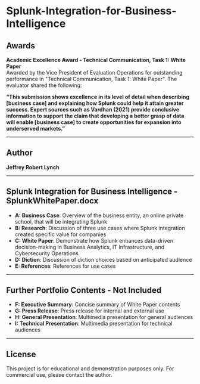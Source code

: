 # Splunk-Integration-for-Business-Intelligence

##  Awards

**Academic Excellence Award - Technical Communication, Task 1: White Paper**  
Awarded by the Vice President of Evaluation Operations for outstanding performance in "Technical Communication, Task 1: White Paper". The evaluator shared the following:

**“This submission shows excellence in its level of detail when describing [business case] and explaining how Splunk could help it attain greater success. Expert sources such as Vardhan (2021) provide conclusive information to support the claim that developing a better grasp of data will enable [business case] to create opportunities for expansion into underserved markets.”**

---

## Author

**Jeffrey Robert Lynch**  

---

## Splunk Integration for Business Intelligence - SplunkWhitePaper.docx

- **A: Business Case**: Overview of the business entity, an online private school, that will be integrating Splunk
- **B: Research**: Discussion of three use cases where Splunk integration created specific value for companies
- **C: White Paper**: Demonstrate how Splunk enhances data-driven decision-making in Business Analytics, IT Infrastructure, and Cybersecurity Operations  
- **D: Diction**: Discussion of diction choices based on anticipated audience 
- **E: References**: References for use cases  

---

## Further Portfolio Contents - Not Included

- **F: Executive Summary**: Concise summary of White Paper contents 
- **G: Press Release**: Press release for internal and external use 
- **H: General Presentation**: Multimedia presentation for general audiences  
- **I: Technical Presentation**: Multimedia presentation for technical audiences  

---

##  License

This project is for educational and demonstration purposes only. For commercial use, please contact the author.
